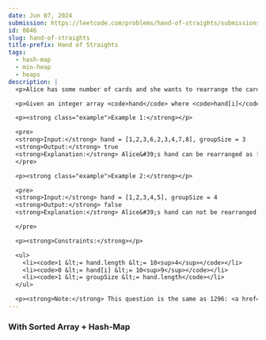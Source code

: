```yaml
---
date: Jun 07, 2024
submission: https://leetcode.com/problems/hand-of-straights/submissions/1280003780
id: 0846
slug: hand-of-straights
title-prefix: Hand of Straights
tags:
  - hash-map
  - min-heap
  - heaps
description: |
  <p>Alice has some number of cards and she wants to rearrange the cards into groups so that each group is of size <code>groupSize</code>, and consists of <code>groupSize</code> consecutive cards.</p>

  <p>Given an integer array <code>hand</code> where <code>hand[i]</code> is the value written on the <code>i<sup>th</sup></code> card and an integer <code>groupSize</code>, return <code>true</code> if she can rearrange the cards, or <code>false</code> otherwise.</p>

  <p><strong class="example">Example 1:</strong></p>

  <pre>
  <strong>Input:</strong> hand = [1,2,3,6,2,3,4,7,8], groupSize = 3
  <strong>Output:</strong> true
  <strong>Explanation:</strong> Alice&#39;s hand can be rearranged as [1,2,3],[2,3,4],[6,7,8]
  </pre>

  <p><strong class="example">Example 2:</strong></p>

  <pre>
  <strong>Input:</strong> hand = [1,2,3,4,5], groupSize = 4
  <strong>Output:</strong> false
  <strong>Explanation:</strong> Alice&#39;s hand can not be rearranged into groups of 4.

  </pre>

  <p><strong>Constraints:</strong></p>

  <ul>
    <li><code>1 &lt;= hand.length &lt;= 10<sup>4</sup></code></li>
    <li><code>0 &lt;= hand[i] &lt;= 10<sup>9</sup></code></li>
    <li><code>1 &lt;= groupSize &lt;= hand.length</code></li>
  </ul>

  <p><strong>Note:</strong> This question is the same as 1296: <a href="https://leetcode.com/problems/divide-array-in-sets-of-k-consecutive-numbers/" target="_blank">https://leetcode.com/problems/divide-array-in-sets-of-k-consecutive-numbers/</a></p>
---
```


### With Sorted Array + Hash-Map

```ts {include="index.ts"}

```
